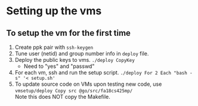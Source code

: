 # Setting up the vms

## To setup the vm for the first time

1. Create ppk pair with `ssh-keygen`
2. Tune user (netid) and group number info in `deploy` file.
3. Deploy the public keys to vms. `./deploy CopyKey`
   - Need to "yes" and "passwd"
4. For each vm, ssh and run the setup script. `./deploy For 2 Each "bash -s" '< setup.sh'`
5. To update source code on VMs upon testing new code, use <br />
`vmsetup/deploy Copy src @go/src/fa18cs425mp/`
<br />Note this does NOT copy the Makefile.

